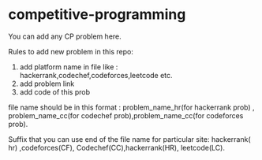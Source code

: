 # competitive-programming
You can add any CP problem here.

Rules to add new problem in this repo:

1. add platform name in file like : hackerrank,codechef,codeforces,leetcode etc.
2. add problem link
3. add code of this prob

file name should be in this format : problem_name_hr(for hackerrank prob) , problem_name_cc(for codechef prob),problem_name_cc(for codeforces prob).

Suffix that you can use end of the file name for particular site: hackerrank( hr) ,codeforces(CF), Codechef(CC),hackerrank(HR), leetcode(LC).
